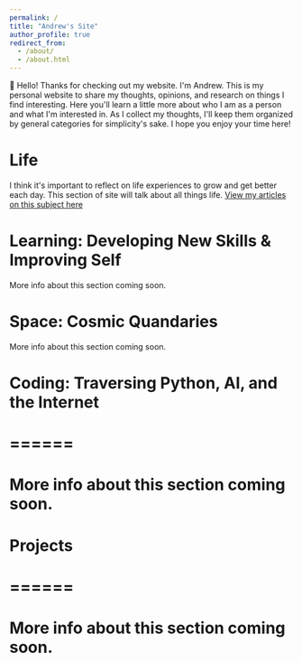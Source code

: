 ```yaml
---
permalink: /
title: "Andrew's Site"
author_profile: true
redirect_from: 
  - /about/
  - /about.html
---
```


👋 Hello! Thanks for checking out my website. I'm Andrew. This is my personal website to share my thoughts, opinions, and research on things I find interesting. Here you'll learn a little more about who I am as a person and what I'm interested in. As I collect my thoughts, I'll keep them organized by general categories for simplicity's sake. I hope you enjoy your time here!

Life
======
I think it's important to reflect on life experiences to grow and get better each day. This section of site will talk about all things life.
[View my articles on this subject here](https://palombo.life/main)

Learning: Developing New Skills & Improving Self
======
More info about this section coming soon.

Space: Cosmic Quandaries
======
More info about this section coming soon.

# Coding: Traversing Python, AI, and the Internet
# ======
# More info about this section coming soon.

# Projects
# ======
# More info about this section coming soon.
